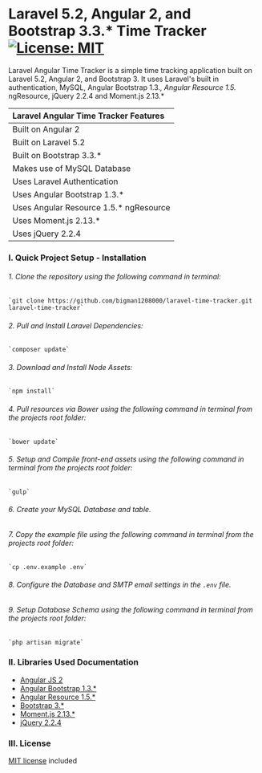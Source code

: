 # Laravel 5.2, Angular 2, and Bootstrap 3.3.* Time Tracker [![License: MIT](https://img.shields.io/badge/License-MIT-yellow.svg)](https://opensource.org/licenses/MIT)

Laravel Angular Time Tracker is a simple time tracking application built on Laravel 5.2, Angular 2, and Bootstrap 3. It uses Laravel's built in authentication, MySQL, Angular Bootstrap 1.3.*, Angular Resource 1.5.* ngResource, jQuery 2.2.4 and Moment.js 2.13.*

| Laravel Angular Time Tracker Features |
| :------------ |
| Built on Angular 2 |
| Built on Laravel 5.2 |
| Built on Bootstrap 3.3.* |
| Makes use of MySQL Database |
| Uses Laravel Authentication |
| Uses Angular Bootstrap 1.3.* |
| Uses Angular Resource 1.5.* ngResource |
| Uses Moment.js 2.13.* |
| Uses jQuery 2.2.4|

### I. Quick Project Setup - Installation

###### 1. Clone the repository using the following command in terminal:

	`git clone https://github.com/bigman1208000/laravel-time-tracker.git laravel-time-tracker`

###### 2. Pull and Install Laravel Dependencies:

	`composer update`

###### 3. Download and Install Node Assets:

	`npm install`

###### 4. Pull resources via Bower using the following command in terminal from the projects root folder:

	`bower update`

###### 5. Setup and Compile front-end assets using the following command in terminal from the projects root folder:

	`gulp`

###### 6. Create your MySQL Database and table.

###### 7. Copy the example file  using the following command in terminal from the projects root folder:

	`cp .env.example .env`

###### 8. Configure the Database and SMTP email settings in the ```.env``` file.

###### 9. Setup Database Schema using the following command in terminal from the projects root folder:

	`php artisan migrate`

### II. Libraries Used Documentation
* [Angular JS 2](https://angular.io/docs/ts/latest/)
* [Angular Bootstrap 1.3.*](https://angular-ui.github.io/bootstrap/)
* [Angular Resource 1.5.*](https://docs.angularjs.org/api/ngResource)
* [Bootstrap 3.*](http://getbootstrap.com/)
* [Moment.js 2.13.*](http://momentjs.com/docs/)
* [jQuery 2.2.4](http://api.jquery.com/)

### III. License
[MIT license](https://github.com/bigman1208000/angular-timetracker/blob/master/LICENSE) included
